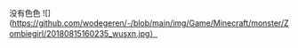 没有色色
![](https://github.com/wodegeren/-/blob/main/img/Game/Minecraft/monster/Zombiegirl/20180815160235_wusxn.jpg）
